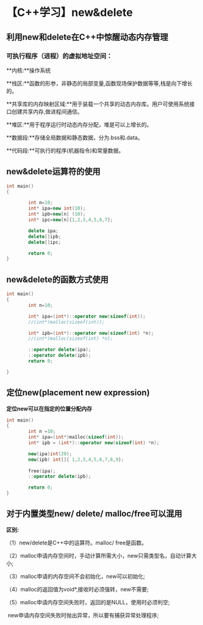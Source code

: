 # 【C++学习】new&delete

## 利用new和delete在C++中惊醒动态内存管理

### 可执行程序（进程）的虚拟地址空间：

**内核:**操作系统

**栈区:**函数的形参，非静态的局部变量,函数现场保护数据等等,栈是向下增长的。

**共享库的内存映射区域:**用于装载一个共享的动态内存库。用户可使用系统接口创建共享内存,做进程间通信。

**堆区:**用于程序运行时动态内存分配，堆是可以上增长的。

**数据段:**存储全局数据和静态数据，分为.bss和.data。

**代码段:**可执行的程序(机器指令)和常量数据。

## new&delete运算符的使用

```c++
int main()
{

		int n=10;
		int* ipa=new int(10);
		int* ipb=new[n] (10);
		int* ipc=new[n]{1,2,3,4,5,6,7};

		delete ipa;
		delete[]ipb;
		delete[]ipc;

		return 0;	
}
```



## new&delete的函数方式使用

```c++
int main()
{
		int n=10;

		int* ipa=(int*)::operator new(sizeof(int));
		//(int*)malloc(sizeof(int));

		int* ipb=(int*)::operator new(sizeof(int) *n);
		//(int*)malloc(sizeof(int) *n);

		::operator delete(ipa);
		::operator delete(ipb);
		return 0;

}
```



## 定位new(placement new expression)

**定位new可以在指定的位置分配内存**

```c++
int main()
{
		int n =10;
		int* ipa=(int*)ma1loc(sizeof(int));
		int* ipb = (int*)::operator new(sizeof(int) *n);

		new(ipa)int(20);
		new(ipb) int[]{ 1,2,3,4,5,6,7,8,9};
    
		free(ipa);
		::operator delete(ipb);

		return 0;
}
```



## 对于内置类型new/ delete/ malloc/free可以混用

**区别:**

（1）new/delete是C++中的运算符。malloc/ free是函数。

（2）malloc申请内存空间时，手动计算所需大小，new只需类型名，自动计算大小;

（3）malloc申请的内存空间不会初始化，new可以初始化;

（4）malloc的返回值为void*,接收时必须强转，new不需要;

（5）malloc申请内存空间失败时，返回的是NULL，使用时必须判空;

​		  new申请内存空间失败时抛出异常，所以要有捕获异常处理程序;